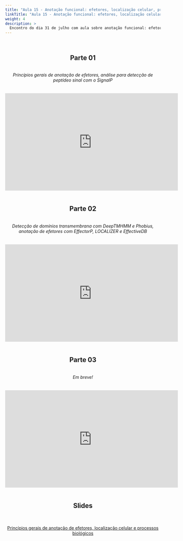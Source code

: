 ```yaml
---
title: "Aula 15 - Anotação funcional: efetores, localização celular, processos biológicos"
linkTitle: "Aula 15 - Anotação funcional: efetores, localização celular, processos biológicos"
weight: 4
description: >
  Encontro do dia 31 de julho com aula sobre anotação funcional: efetores, localização celular, processos biológicos
---
```


<br>
<div align="center">
<h2>Parte 01</h2>
<br>
<i>Princípios gerais de anotação de efetores, análise para detecção de peptídeo sinal com o SignalP</i>
<br><br><br>
<iframe width="560" height="315" src="https://www.youtube.com/embed/CyYJkd0gLzU" frameborder="0" allow="accelerometer; autoplay; clipboard-write; encrypted-media; gyroscope; picture-in-picture" allowfullscreen></iframe>
<br><br>

<h2>Parte 02</h2>
<br>
<i>Detecção de domínios transmembrana com DeepTMHMM e Phobius, anotação de efetores com EffectorP, LOCALIZER e EffectiveDB</i>
<br><br><br>
<iframe width="560" height="315" src="https://www.youtube.com/embed/Un5zhu2s-W4" frameborder="0" allow="accelerometer; autoplay; clipboard-write; encrypted-media; gyroscope; picture-in-picture" allowfullscreen></iframe>
<br><br>

<h2>Parte 03</h2>
<br>
<i>Em breve!</i>
<br><br><br>
<iframe width="560" height="315" src="https://www.youtube.com/embed/" frameborder="0" allow="accelerometer; autoplay; clipboard-write; encrypted-media; gyroscope; picture-in-picture" allowfullscreen></iframe>
<br><br>

<h2>Slides</h2>
<br><br>
<a href="https://github.com/desirrepetters/gstreinamentoeconsultoria/raw/master/userguide/content/pt-br/genomica/2023_01/sincronas/pdf/aula_15.pdf">Princípios gerais de anotação de efetores, localização celular e processos biológicos</a>
<br><br>
</div>
